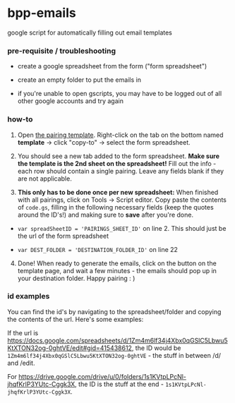 # bpp-emails
google script for automatically filling out email templates

### pre-requisite / troubleshooting

* create a google spreadsheet from the form ("form spreadsheet")

* create an empty folder to put the emails in

* if you're unable to open gscripts, you may have to be logged out of all other google accounts and try again

### how-to

1. Open [the pairing template](https://docs.google.com/spreadsheets/d/1Zm4m6lf34j4Xbx0qGSlC5Lbwu5KtXTON32og-0ghtVE/edit#gid=415438612). Right-click on the tab on the bottom named **template** -> click "copy-to" -> select the form spreadsheet.

2. You should see a new tab added to the form spreadsheet. **Make sure the template is the 2nd sheet on the spreadsheet!** Fill out the info - each row should contain a single pairing. Leave any fields blank if they are not applicable.

3. **This only has to be done once per new spreadsheet:** When finished with all pairings, click on Tools -> Script editor. Copy paste the contents of `code.gs`, filling in the following necessary fields (keep the quotes around the ID's!) and making sure to **save** after you're done. 

- `var spreadSheetID = 'PAIRINGS_SHEET_ID'` on line 2. This should just be the url of the form spreadsheet

- `var DEST_FOLDER = 'DESTINATION_FOLDER_ID'` on line 22

4. Done! When ready to generate the emails, click on the button on the template page, and wait a few minutes - the emails should pop up in your destination folder. Happy pairing : )


### id examples

You can find the id's by navigating to the spreadsheet/folder and copying the contents of the url. Here's some examples:

If the url is https://docs.google.com/spreadsheets/d/1Zm4m6lf34j4Xbx0qGSlC5Lbwu5KtXTON32og-0ghtVE/edit#gid=415438612, the ID would be `1Zm4m6lf34j4Xbx0qGSlC5Lbwu5KtXTON32og-0ghtVE` - the stuff in between /d/ and /edit. 

For https://drive.google.com/drive/u/0/folders/1s1KVtpLPcNl-jhqfKrlP3YUtc-Cggk3X, the ID is the stuff at the end - `1s1KVtpLPcNl-jhqfKrlP3YUtc-Cggk3X`.
